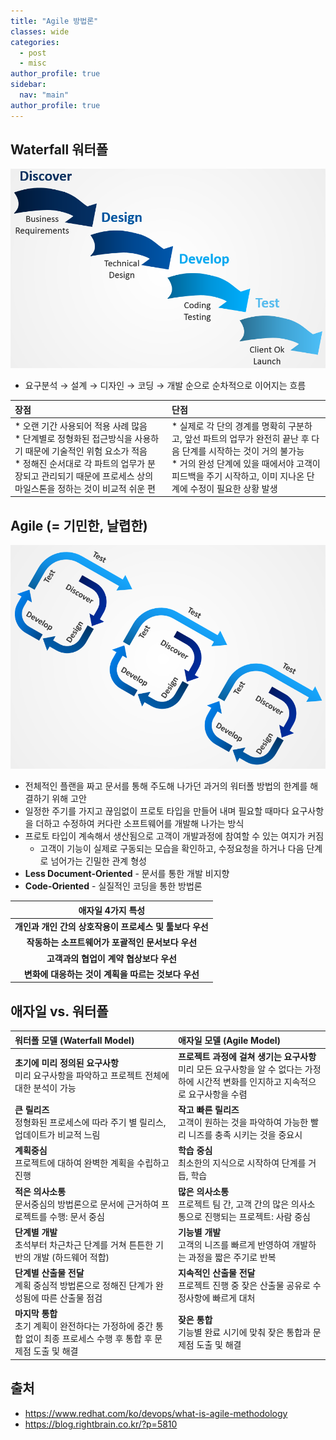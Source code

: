 ```yaml
---
title: "Agile 방법론"
classes: wide
categories: 
  - post
  - misc
author_profile: true
sidebar:
  nav: "main"
author_profile: true
---
```


## Waterfall 워터폴
![post_thumbnail](/assets/images/그림-1.png)

* 요구분석 → 설계 → 디자인 → 코딩 → 개발 순으로 순차적으로 이어지는 흐름

|<strong>장점<strong/>|<strong>단점<strong/>|
|:---|:---|
|* 오랜 기간 사용되어 적용 사례 많음<br/>* 단계별로 정형화된 접근방식을 사용하기 때문에 기술적인 위험 요소가 적음<br/>* 정해진 순서대로 각 파트의 업무가 분장되고 관리되기 때문에 프로세스 상의 마일스톤을 정하는 것이 비교적 쉬운 편|* 실제로 각 단의 경계를 명확히 구분하고, 앞선 파트의 업무가 완전히 끝난 후 다음 단계를 시작하는 것이 거의 불가능<br/>* 거의 완성 단계에 있을 때에서야 고객이 피드백을 주기 시작하고, 이미 지나온 단계에 수정이 필요한 상황 발생

## Agile (= 기민한, 날렵한)

![post_thumbnail](/assets/images/그림-2.png)
* 전체적인 플랜을 짜고 문서를 통해 주도해 나가던 과거의 워터폴 방법의 한계를 해결하기 위해 고안
* 일정한 주기를 가지고 끊임없이 프로토 타입을 만들어 내며 필요할 때마다 요구사항을 더하고 수정하여 커다란 소프트웨어를 개발해 나가는 방식
* 프로토 타입이 계속해서 생산됨으로 고객이 개발과정에 참여할 수 있는 여지가 커짐
  * 고객이 기능이 실제로 구동되는 모습을 확인하고, 수정요청을 하거나 다음 단계로 넘어가는 긴밀한 관계 형성
* **Less Document-Oriented** -  문서를 통한 개발 비지향
* **Code-Oriented** - 실질적인 코딩을 통한 방법론

|애자일 4가지 특성|
|:---:|
|**개인과 개인 간의 상호작용이 프로세스 및 툴보다 우선**|
|**작동하는 소프트웨어가 포괄적인 문서보다 우선**|
|**고객과의 협업이 계약 협상보다 우선**|
|**변화에 대응하는 것이 계획을 따르는 것보다 우선**|

## 애자일 vs. 워터폴

|**워터폴 모델 (Waterfall Model)**|**애자일 모델 (Agile Model)**|
|:---|:---|
|**초기에 미리 정의된 요구사항**<br/>미리 요구사항을 파악하고 프로젝트 전체에 대한 분석이 가능|**프로젝트 과정에 걸쳐 생기는 요구사항**<br/>미리 모든 요구사항을 알 수 없다는 가정하에 시간적 변화를 인지하고 지속적으로 요구사항을 수렴|
|**큰 릴리즈**<br/>정형화된 프로세스에 따라 주기 별 릴리스, 업데이트가 비교적 느림|**작고 빠른 릴리즈**<br/>고객이 원하는 것을 파악하여 가능한 빨리 니즈를 충족 시키는 것을 중요시|
|**계획중심**<br/>프로젝트에 대하여 완벽한 계획을 수립하고 진행|**학습 중심**<br/>최소한의 지식으로 시작하여 단계를 거듭, 학습|
|**적은 의사소통**<br/>문서중심의 방법론으로 문서에 근거하여 프로젝트를 수행: 문서 중심|**많은 의사소통**<br/>프로젝트 팀 간, 고객 간의 많은 의사소통으로 진행되는 프로젝트: 사람 중심|
|**단계별 개발**<br/>초석부터 차근차근 단계를 거쳐 튼튼한 기반의 개발 (하드웨어 적합)|**기능별 개발**<br/>고객의 니즈를 빠르게 반영하여 개발하는 과정을 짧은 주기로 반복|
|**단계별 산출물 전달**<br/>계획 중심적 방법론으로 정해진 단계가 완성됨에 따른 산출물 점검|**지속적인 산출물 전달**<br/>프로젝트 진행 중 잦은 산출물 공유로 수정사항에 빠르게 대처|
|**마지막 통합**<br/>초기 계획이 완전하다는 가정하에 중간 통합 없이 최종 프로세스 수행 후 통합 후 문제점 도출 및 해결|**잦은 통합**<br/>기능별 완료 시기에 맞춰 잦은 통합과 문제점 도출 및 해결|

## 출처
* <https://www.redhat.com/ko/devops/what-is-agile-methodology>
* <https://blog.rightbrain.co.kr/?p=5810>